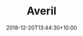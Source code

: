 ---
title: "Averil"
date: 2018-12-20T13:44:30+10:00
image: "images/team/joseph-gonzalez-399972-unsplash.jpg"
jobtitle: "Company Secretary"
linkedinurl: ""
weight: 3
promoted: true
---